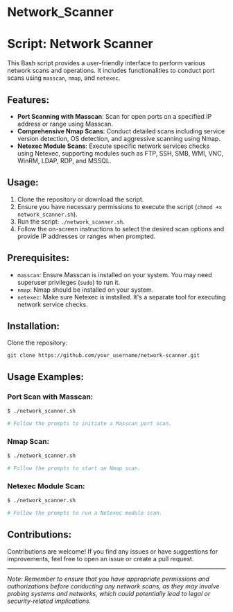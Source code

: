# Network_Scanner

# Script: Network Scanner

This Bash script provides a user-friendly interface to perform various network scans and operations. It includes functionalities to conduct port scans using `masscan`, `nmap`, and `netexec`.

## Features:

- **Port Scanning with Masscan**: Scan for open ports on a specified IP address or range using Masscan.
- **Comprehensive Nmap Scans**: Conduct detailed scans including service version detection, OS detection, and aggressive scanning using Nmap.
- **Netexec Module Scans**: Execute specific network services checks using Netexec, supporting modules such as FTP, SSH, SMB, WMI, VNC, WinRM, LDAP, RDP, and MSSQL.

## Usage:

1. Clone the repository or download the script.
2. Ensure you have necessary permissions to execute the script (`chmod +x network_scanner.sh`).
3. Run the script: `./network_scanner.sh`.
4. Follow the on-screen instructions to select the desired scan options and provide IP addresses or ranges when prompted.

## Prerequisites:

- `masscan`: Ensure Masscan is installed on your system. You may need superuser privileges (`sudo`) to run it.
- `nmap`: Nmap should be installed on your system.
- `netexec`: Make sure Netexec is installed. It's a separate tool for executing network service checks.

## Installation:

Clone the repository:
```
git clone https://github.com/your_username/network-scanner.git
```

## Usage Examples:

### Port Scan with Masscan:
```bash
$ ./network_scanner.sh

# Follow the prompts to initiate a Masscan port scan.
```

### Nmap Scan:
```bash
$ ./network_scanner.sh

# Follow the prompts to start an Nmap scan.
```

### Netexec Module Scan:
```bash
$ ./network_scanner.sh

# Follow the prompts to run a Netexec module scan.
```

## Contributions:

Contributions are welcome! If you find any issues or have suggestions for improvements, feel free to open an issue or create a pull request.

---
*Note: Remember to ensure that you have appropriate permissions and authorizations before conducting any network scans, as they may involve probing systems and networks, which could potentially lead to legal or security-related implications.*

